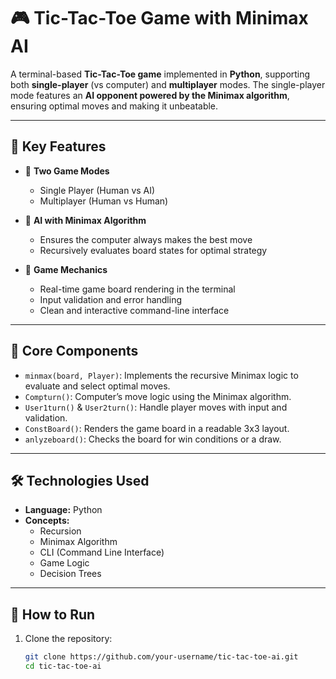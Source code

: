 # 🎮 Tic-Tac-Toe Game with Minimax AI

A terminal-based **Tic-Tac-Toe game** implemented in **Python**, supporting both **single-player** (vs computer) and **multiplayer** modes. The single-player mode features an **AI opponent powered by the Minimax algorithm**, ensuring optimal moves and making it unbeatable.

---

## 🧠 Key Features

- 🔁 **Two Game Modes**  
  - Single Player (Human vs AI)  
  - Multiplayer (Human vs Human)

- 🤖 **AI with Minimax Algorithm**  
  - Ensures the computer always makes the best move  
  - Recursively evaluates board states for optimal strategy

- 🧩 **Game Mechanics**  
  - Real-time game board rendering in the terminal  
  - Input validation and error handling  
  - Clean and interactive command-line interface

---

## 🧩 Core Components

- `minmax(board, Player)`: Implements the recursive Minimax logic to evaluate and select optimal moves.  
- `Compturn()`: Computer’s move logic using the Minimax algorithm.  
- `User1turn()` & `User2turn()`: Handle player moves with input and validation.  
- `ConstBoard()`: Renders the game board in a readable 3x3 layout.  
- `anlyzeboard()`: Checks the board for win conditions or a draw.

---

## 🛠 Technologies Used

- **Language:** Python  
- **Concepts:**  
  - Recursion  
  - Minimax Algorithm  
  - CLI (Command Line Interface)  
  - Game Logic  
  - Decision Trees

---

## 🚀 How to Run

1. Clone the repository:
   ```bash
   git clone https://github.com/your-username/tic-tac-toe-ai.git
   cd tic-tac-toe-ai
